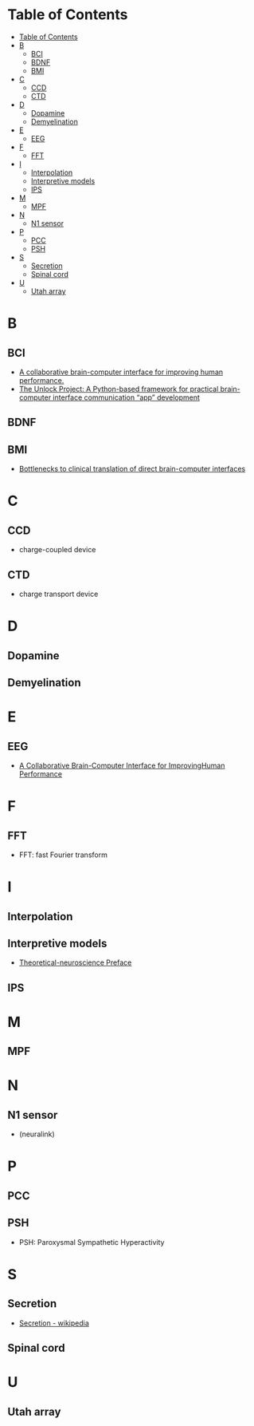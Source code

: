 # Table of Contents
- [Table of Contents](#table-of-contents)
- [B](#b)
  - [BCI](#bci)
  - [BDNF](#bdnf)
  - [BMI](#bmi)
- [C](#c)
  - [CCD](#ccd)
  - [CTD](#ctd)
- [D](#d)
  - [Dopamine](#dopamine)
  - [Demyelination](#demyelination)
- [E](#e)
  - [EEG](#eeg)
- [F](#f)
  - [FFT](#fft)
- [I](#i)
  - [Interpolation](#interpolation)
  - [Interpretive models](#interpretive-models)
  - [IPS](#ips)
- [M](#m)
  - [MPF](#mpf)
- [N](#n)
  - [N1 sensor](#n1-sensor)
- [P](#p)
  - [PCC](#pcc)
  - [PSH](#psh)
- [S](#s)
  - [Secretion](#secretion)
  - [Spinal cord](#spinal-cord)
- [U](#u)
  - [Utah array](#utah-array)

# B
## BCI
- [A collaborative brain-computer interface for improving human performance.](https://escholarship.org/uc/item/8sk6n0hj)
- [The Unlock Project: A Python-based framework for practical brain-computer interface communication “app” development](http://sites.bu.edu/guentherlab/files/2016/10/The-Unlock-Project_Brumberg_Lorenz_Galbraith_Guenther.pdf)
## BDNF
## BMI
- [Bottlenecks to clinical translation of direct brain-computer interfaces](https://www.ncbi.nlm.nih.gov/pmc/articles/PMC4251316/)
# C
## CCD
- charge-coupled device
## CTD
- charge transport device
# D
## Dopamine
## Demyelination
# E
## EEG
- [A Collaborative Brain-Computer Interface for ImprovingHuman Performance](https://escholarship.org/uc/item/8sk6n0hj)
# F
## FFT
- FFT: fast Fourier transform

# I
## Interpolation
## Interpretive models
- [Theoretical-neuroscience Preface](../resource/theoretical-neuroscience.pdf)
## IPS

# M
## MPF
# N 
## N1 sensor
- (neuralink)

# P
## PCC

## PSH
- PSH: Paroxysmal Sympathetic Hyperactivity
# S
## Secretion
- [Secretion - wikipedia](https://en.wikipedia.org/wiki/Secretion)

## Spinal cord

# U
## Utah array
